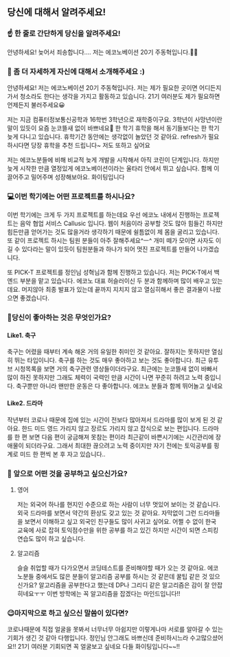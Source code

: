 ## 당신에 대해서 알려주세요!

### ☝️ 한 줄로 간단하게 당신을 알려주세요!

 안녕하세요! 늦어서 죄송합니다.... 저는 에코노베이션 20기 주동혁입니다.🤦‍♂️

### 🐣 좀 더 자세하게 자신에 대해서 소개해주세요 :)

 안녕하세요! 저는 에코노베이션 20기 주동혁입니다. 저는 제가 필요한 곳이면 어디든지 가서 청소라도 한다는 생각을 가지고 활동하고 있습니다. 21기 여러분도 제가 필요하면 언제든지 불러주세요😀

 저는 지금 컴퓨터정보통신공학과 16학번 3학년으로 재학중이구요. 3학년이 사망년이란 말이 있듯이 요즘 눈코뜰새 없이 바쁘네요🚄 한 학기 휴학을 해서 동기들보다는 한 학기 늦게 다니고 있습니다. 휴학기간 동안에는 생각없이 놀았던 것 같아요. refresh가 필요하시다면 당장 휴학을 추천 드립니다~ 저도 또하고 싶어요

 저는 에코노분들에 비해 비교적 늦게 개발을 시작해서 아직 코린이 단계입니다. 하지만 늦게 시작한 만큼 열정있게 에코노베이션이라는 울타리 안에서 뛰고 싶습니다. 함께 이끌어주고 밀어주며 성장해보아요. 화이팅입니다

### 💻이번 학기에는 어떤 프로젝트를 하시나요?

 이번 학기에는 크게 두 가지 프로젝트를 하는데요 우선 에코노 내에서 진행하는 프로젝트는 음악 협업 서비스 Callusic 입니다. 웹이 처음이라 공부할 것도 많아 힘들긴 하지만 힘든만큼 얻어가는 것도 많을거라 생각하기 때문에 쉴틈없이 제 몸을 굴리고 있습니다. 또 같이 프로젝트 하시는 팀원 분들이 아주 잘해주세요^ㅡ^ 개미 떼가 모이면 사자도 이길 수 있다라는 말이 있듯이 팀원분들과 하나가 되어 멋진 프로젝트를 만들어 나가겠습니다.

 또 PICK-T 프로젝트를 정인님 성혁님과 함께 진행하고 있습니다. 저는 PICK-T에서 백엔드 부분을 맡고 있습니다. 에코노 대표 허슬러이신 두 분과 함께하며 많이 배우고 있는데요. 머지않아 최종 발표가 있는데 끝까지 지치지 않고 열심히해서 좋은 결과물이 나왔으면 좋겠습니다.

### 🌷당신이 좋아하는 것은 무엇인가요?

#### Like1. 축구

 축구는 어렸을 때부터 계속 해온 거의 유일한 취미인 것 같아요. 잘하지는 못하지만 열심히 뛰는 타입이니다. 축구를 하는 것도 매우 좋아하고 보는 것도 좋아합니다. 최근 유투브 시청목록을 보면 거의 축구관련 영상들이더라구요. 최근에는 눈코뜰새 없이 바빠서 많이 하진 못하지만 그래도 체력이 국력인 만큼 시간이 나면 꾸준히 하려고 노력 중입니다. 축구뿐만 아니라 왠만한 운동은 다 좋아합니다. 에코노 분들과 함께 뛰어놀고 싶네요

#### Like2. 드라마

 작년부터 코로나 때문에 집에 있는 시간이 전보다 많아져서 드라마를 많이 보게 된 것 같아요. 한드 미드 영드 가리지 않고 장르도 가리지 않고 잡식으로 보는 편입니다. 드라마를 한 편 보면 다음 편이 궁금해져 못참는 편이라 최근같이 바쁜시기에는 시간관리에 장애물이 되더라구요. 그래서 최대한 끊으려고 노력 중이지만 자기 전에는 토익공부를 핑계로 미드 한 편씩 본 후 자고 있습니다..

### 🥔 앞으로 어떤 것을 공부하고 싶으신가요?

1. 영어

   저는 외국어 하나를 현지인 수준으로 하는 사람이 너무 멋있어 보이는 것 같습니다. 외국 드라마를 보면서 약간의 환상도 갖고 있는 것 같아요. 자막없이 그런 드라마들을 보면서 이해하고 싶고 외국인 친구들도 많이 사귀고 싶어요. 어쩔 수 없이 한국 교육에 사로 잡혀 토익점수만을 위한 공부를 하고 있긴 하지만 시간이 되면 스피킹 연습도 많이 하고 싶습니다.

2. 알고리즘

   슬슬 취업할 때가 다가오면서 코딩테스트를 준비해야할 때가 오는 것 같아요. 에코노분들 중에서도 많은 분들이 알고리즘 공부를 하시는 것 같은데 꿀팁 같은 것 있으신가요? 알고리즘을 공부한다고 했는데 DP나 그리디 같은 알고리즘은 감이 잘 안잡히네요ㅜㅜ 이번 방학에는 꼭 알고리즘을 잡겠다는 마인드입니다!!

### 😉마지막으로 하고 싶으신 말씀이 있다면?

코로나때문에 직접 얼굴을 못봐서 너무너무 아쉽지만 이렇게나마 서로를 알아갈 수 있는 기회가 생긴 것 같아 다행입니다. 정인님 안그래도 바쁘신데 준비하시느라 수고많으셨어요!! 21기 여러분 기회되면 꼭 얼굴보고 싶네요 다들 화이팅입니다~~!!